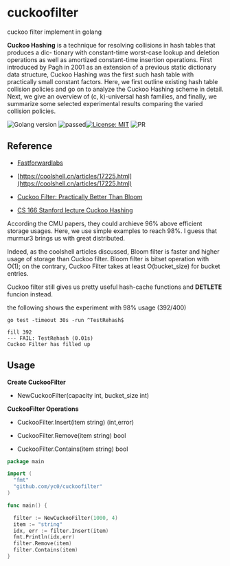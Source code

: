# cuckoofilter
cuckoo filter implement in golang

**Cuckoo Hashing** is a technique for resolving collisions in hash tables that produces a dic- tionary with constant-time worst-case lookup and deletion operations as well as amortized constant-time insertion operations. First introduced by Pagh in 2001 as an extension of a previous static dictionary data structure, Cuckoo Hashing was the first such hash table with practically small constant factors. Here, we first outline existing hash table collision policies and go on to analyze the Cuckoo Hashing scheme in detail. Next, we give an overview of (c, k)-universal hash families, and finally, we summarize some selected experimental results comparing the varied collision policies.

![Golang version](https://img.shields.io/badge/golang-1.9.2-green.svg) ![passed](https://img.shields.io/badge/test-4%20passed%2C%200%20skipped-green.svg)[![License: MIT](https://img.shields.io/badge/License-MIT-yellow.svg)](https://opensource.org/licenses/MIT)
![PR](https://img.shields.io/badge/PRs-welcome-brightgreen.svg)


## Reference
- [Fastforwardlabs](https://github.com/fastforwardlabs/cuckoofilter)
- [https://coolshell.cn/articles/17225.html](https://coolshell.cn/articles/17225.html)
- [Cuckoo Filter: Practically Better Than Bloom](http://cs.stanford.edu/%7Erishig/courses/ref/l13a.pdf)

- [CS 166 Stanford lecture Cuckoo Hashing](http://web.stanford.edu/class/cs166/lectures/13/Small13.pdf)

According the CMU papers, they could archieve 96% above efficient storage usages. Here, we use simple examples to reach 98%. I guess that murmur3 brings us with great distributed.

Indeed, as the coolshell articles discussed, Bloom filter is faster and higher usage of storage than Cuckoo filter.
Bloom filter is bitset operation with O(1); on the contrary, Cuckoo Filter takes at least O(bucket_size) for bucket entries.

Cuckoo filter still gives us pretty useful hash-cache functions and **DETLETE** funcion instead.

the following shows the experiment with 98% usage (392/400)
```
go test -timeout 30s -run ^TestRehash$

fill 392
--- FAIL: TestRehash (0.01s)
Cuckoo Filter has filled up
```


## Usage


**Create CuckooFilter**

- NewCuckooFilter(capacity int, bucket_size int)

**CuckooFilter Operations**

- CuckooFilter.Insert(item string) (int,error)

- CuckooFilter.Remove(item string) bool

- CuckooFilter.Contains(item string) bool



```go
package main

import (
  "fmt"
  "github.com/yc0/cuckoofilter"
)

func main() {

  filter := NewCuckooFilter(1000, 4)
  item := "string"
  idx, err := filter.Insert(item)
  fmt.Println(idx,err)
  filter.Remove(item)
  filter.Contains(item)
}
```